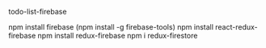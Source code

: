 todo-list-firebase

npm install firebase
(npm install -g firebase-tools)
npm install react-redux-firebase
npm install redux-firebase
npm i redux-firestore